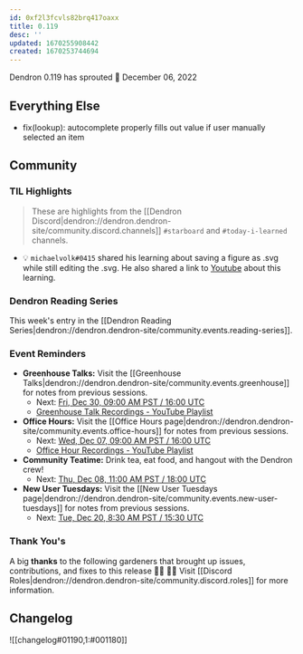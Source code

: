 ```yaml
---
id: 0xf2l3fcvls82brq417oaxx
title: 0.119
desc: ''
updated: 1670255908442
created: 1670253744694
---
```


Dendron 0.119 has sprouted  🌱
December 06, 2022

## Everything Else

- fix(lookup): autocomplete properly fills out value if user manually selected an item

## Community


### TIL Highlights

> These are highlights from the [[Dendron Discord|dendron://dendron.dendron-site/community.discord.channels]] `#starboard` and `#today-i-learned` channels.

- 💡 `michaelvolk#0415` shared his learning about saving a figure as .svg while still editing the .svg. He also shared a link to [Youtube](https://www.youtube.com/watch?v=ElbGMWA6wA4) about this learning.

### Dendron Reading Series

This week's entry in the [[Dendron Reading Series|dendron://dendron.dendron-site/community.events.reading-series]].

### Event Reminders

- **Greenhouse Talks:** Visit the [[Greenhouse Talks|dendron://dendron.dendron-site/community.events.greenhouse]] for notes from previous sessions.
    - Next: [Fri, Dec 30, 09:00 AM PST / 16:00 UTC](https://link.dendron.so/luma)
    - [Greenhouse Talk Recordings - YouTube Playlist](https://link.dendron.so/greenhouse)
- **Office Hours:** Visit the [[Office Hours page|dendron://dendron.dendron-site/community.events.office-hours]] for notes from previous sessions.
    - Next: [Wed, Dec 07, 09:00 AM PST / 16:00 UTC](https://link.dendron.so/luma)
    - [Office Hour Recordings - YouTube Playlist](https://link.dendron.so/6yPa)
- **Community Teatime:** Drink tea, eat food, and hangout with the Dendron crew!
    - Next: [Thu, Dec 08, 11:00 AM PST / 18:00 UTC](https://link.dendron.so/luma)
- **New User Tuesdays:** Visit the [[New User Tuesdays page|dendron://dendron.dendron-site/community.events.new-user-tuesdays]] for notes from previous sessions.
    - Next: [Tue, Dec 20, 8:30 AM PST / 15:30 UTC](https://link.dendron.so/luma)

### Thank You's

A big **thanks** to the following gardeners that brought up issues, contributions, and fixes to this release :man_farmer: :woman_farmer: 
Visit [[Discord Roles|dendron://dendron.dendron-site/community.discord.roles]] for more information.

## Changelog
![[changelog#01190,1:#001180]]
